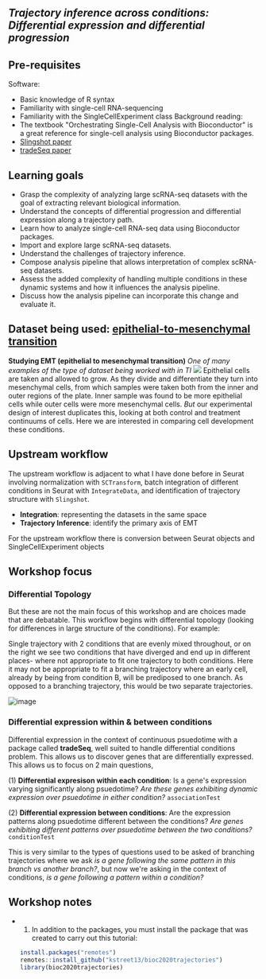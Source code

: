 ## _Trajectory inference across conditions: Differential expression and differential progression_
## Pre-requisites
Software:
* Basic knowledge of R syntax
* Familiarity with single-cell RNA-sequencing
* Familiarity with the SingleCellExperiment class
Background reading:
* The textbook "Orchestrating Single-Cell Analysis with Bioconductor" is a great reference for single-cell analysis using Bioconductor packages.
* [Slingshot paper](https://bmcgenomics.biomedcentral.com/articles/10.1186/s12864-018-4772-0)
* [tradeSeq paper](https://www.nature.com/articles/s41467-020-14766-3)
## Learning goals
* Grasp the complexity of analyzing large scRNA-seq datasets with the goal of extracting relevant biological information.
* Understand the concepts of differential progression and differential expression along a trajectory path.
* Learn how to analyze single-cell RNA-seq data using Bioconductor packages.
* Import and explore large scRNA-seq datasets.
* Understand the challenges of trajectory inference.
* Compose analysis pipeline that allows interpretation of complex scRNA-seq datasets.
* Assess the added complexity of handling multiple conditions in these dynamic systems and how it influences the analysis pipeline.
* Discuss how the analysis pipeline can incorporate this change and evaluate it.
## Dataset being used: [epithelial-to-mesenchymal transition](https://www.nature.com/articles/s41588-019-0489-5) 
**Studying EMT (epithelial to mesenchymal transition)** _One of many examples of the type of dataset being worked with in TI_
<img src="https://github.com/AlicenJoyHenning/TrajectoryInference/assets/129797527/7c9444de-fc7b-4f6c-a3fc-5c7b127dbcad" />
Epithelial cells are taken and allowed to grow. As they divide 
and differentiate they turn into mesenchymal cells, 
from which samples were taken both from the inner 
and outer regions of the plate. Inner sample was found to be more epithelial cells while outer cells 
were more mesenchymal cells. 
_But_ our experimental design of interest duplicates this, looking at both control and treatment continuums of cells. Here we are interested in comparing cell development these conditions. 
## Upstream workflow 
The upstream workflow is adjacent to what I have done before in Seurat  involving normalization with ```SCTransform```, batch integration of different conditions in Seurat with ```IntegrateData```, and identification of trajectory structure with ```Slingshot```.
* **Integration**: representing the datasets in the same space
* **Trajectory Inference**: identify the primary axis of EMT

For the upstream workflow there is conversion between Seurat objects and SingleCellExperiment objects 

## Workshop focus
### Differential Topology
But these are not the main focus of this workshop and are choices made that are debatable. This workflow begins with differential topology (looking for differences in large structure of the conditions). For example: 

Single trajectory with 2 conditions that are evenly mixed throughout, or on the right we see two conditions that have diverged and end up in different places- where not appropriate to fit one trajectory to both conditions. Here it may not be appropriate to fit a branching trajectory where an early cell, already by being from condition B, will be prediposed to one branch. As opposed to a branching trajectory, this would be two separate trajectories. 

![image](https://github.com/AlicenJoyHenning/TrajectoryInference/assets/129797527/e6405098-21ae-461e-aa4f-23ad818fd28f)

### Differential expression within & between conditions 
Differential expression in the context of continuous psuedotime with a package called **tradeSeq**, well suited to handle differential conditions problem. This allows us to discover genes that are differentially expressed. This allows us to focus on 2 main questions, 

(1) **Differential expresison within each condition**: Is a gene's expression varying significantly along psuedotime? _Are these genes exhibiting dynamic expression over psuedotime in either condition?_ 
```associationTest```

(2) **Differential expression between conditions**: Are the expression patterns along psuedotime different between the conditions? _Are genes exhibiting different patterns over psuedotime between the two conditions?_ 
```conditionTest```

This is very similar to the types of questions used to be asked of branching trajectories where we ask _is a gene following the same pattern in this branch vs another branch?_, but now we're asking in the context of conditions, _is a gene following a pattern within a condition?_

## Workshop notes 
* 1. In addition to the packages, you must install the package that was created to carry out this tutorial:
  ```R
  install.packages("remotes")
  remotes::install_github("kstreet13/bioc2020trajectories")
  library(bioc2020trajectories) 
```
